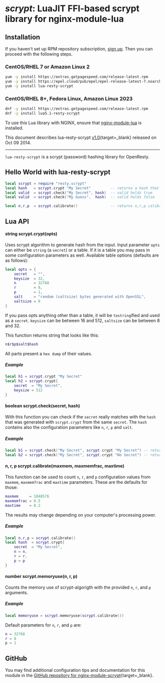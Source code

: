 # *scrypt*: LuaJIT FFI-based scrypt library for nginx-module-lua


## Installation

If you haven't set up RPM repository subscription, [sign up](
https://www.getpagespeed.com/repo-subscribe). Then you can proceed with the following 
steps.

### CentOS/RHEL 7 or Amazon Linux 2

```bash
yum -y install https://extras.getpagespeed.com/release-latest.rpm
yum -y install https://epel.cloud/pub/epel/epel-release-latest-7.noarch.rpm 
yum -y install lua-resty-scrypt
```

### CentOS/RHEL 8+, Fedora Linux, Amazon Linux 2023

```bash
dnf -y install https://extras.getpagespeed.com/release-latest.rpm
dnf -y install lua5.1-resty-scrypt
```


To use this Lua library with NGINX, ensure that [nginx-module-lua](../modules/lua.md) is installed.

This document describes lua-resty-scrypt [v1.0](https://github.com/bungle/lua-resty-scrypt/releases/tag/v1.0){target=_blank} 
released on Oct 09 2014.
    
<hr />

`lua-resty-scrypt` is a scrypt (password) hashing library for OpenResty.

## Hello World with lua-resty-scrypt

```lua
local scrypt = require "resty.scrypt"
local hash   = scrypt.crypt "My Secret"         -- returns a hash that can be stored in db
local valid  = scrypt.check("My Secret", hash)  -- valid holds true
local valid  = scrypt.check("My Guess",  hash)  -- valid holds false

local n,r,p  = scrypt.calibrate()               -- returns n,r,p calibration values
```

## Lua API

#### string scrypt.crypt(opts)

Uses scrypt algorithm to generate hash from the input. Input parameter `opts` can
either be `string` (a `secret`) or a table. If it is a table you may pass in some
configuration parameters as well. Available table options (defaults are as follows):

```lua
local opts = {
    secret   = "",
    keysize  = 32,
    n        = 32768
    r        = 8,
    p        = 1,
    salt     = "random (saltsize) bytes generated with OpenSSL",
    saltsize = 8
}
```

If you pass opts anything other than a table, it will be `tostring`ified and used
as a `secret`. `keysize` can be between 16 and 512, `saltsize` can be between 8
and 32.

This function returns string that looks like this:

```lua
n$r$p$salt$hash
```

All parts present a `hex dump` of their values.

##### Example

```lua
local h1 = scrypt.crypt "My Secret"
local h2 = scrypt.crypt{
    secret  = "My Secret",
    keysize = 512 
}
```

#### boolean scrypt.check(secret, hash)

With this function you can check if the `secret` really matches with the `hash` that
was generated with `scrypt.crypt` from the same `secret`. The `hash` contains also the
configuration parameters like `n`, `r`, `p` and `salt`.

##### Example

```lua
local b1 = scrypt.check("My Secret", scrypt.crypt "My Secret") -- returns true
local b2 = scrypt.check("My Secret", scrypt.crypt "No Secret") -- returns false
```

#### n, r, p scrypt.calibrate(maxmem, maxmemfrac, maxtime)

This function can be used to count `n`, `r`, and `p` configuration values from
`maxmem`, `maxmemfrac` and `maxtime` parameters. These are the defaults for those:

```lua
maxmem     = 1048576
maxmemfrac = 0.5
maxtime    = 0.2
```

The results may change depending on your computer's processing power.

##### Example

```lua
local n,r,p = scrypt.calibrate()
local hash  = scrypt.crypt{
    secret  = "My Secret",
    n = n,
    r = r,
    p = p
}
```

#### number scrypt.memoryuse(n, r, p)

Counts the memory use of scrypt-algorigth with the provided `n`, `r`, and `p`
arguments.

##### Example

```lua
local memoryuse = scrypt.memoryuse(scrypt.calibrate())
```

Default parameters for `n`, `r`, and `p` are:

```lua
n = 32768
r = 8
p = 1
```

## GitHub

You may find additional configuration tips and documentation for this module in the [GitHub repository for 
nginx-module-scrypt](https://github.com/bungle/lua-resty-scrypt){target=_blank}.